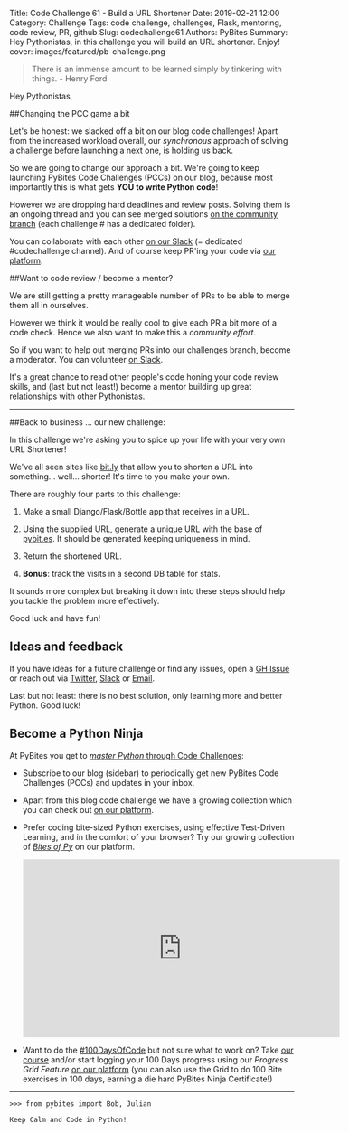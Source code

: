 Title: Code Challenge 61 - Build a URL Shortener
Date: 2019-02-21 12:00
Category: Challenge
Tags: code challenge, challenges, Flask, mentoring, code review, PR, github
Slug: codechallenge61
Authors: PyBites
Summary: Hey Pythonistas, in this challenge you will build an URL shortener. Enjoy!
cover: images/featured/pb-challenge.png

> There is an immense amount to be learned simply by tinkering with things. - Henry Ford

Hey Pythonistas,

##Changing the PCC game a bit

Let's be honest: we slacked off a bit on our blog code challenges! Apart from the increased workload overall, our _synchronous_ approach of solving a challenge before launching a next one, is holding us back.

So we are going to change our approach a bit. We're going to keep launching PyBites Code Challenges (PCCs) on our blog, because most importantly this is what gets **YOU to write Python code**!

However we are dropping hard deadlines and review posts. Solving them is an ongoing thread and you can see merged solutions [on the community branch](https://github.com/pybites/challenges/tree/community) (each challenge # has a dedicated folder).

You can collaborate with each other [on our Slack](https://join.slack.com/t/pybites/shared_invite/enQtNDAxODc0MjEyODM2LTNiZjljNTI2NGJiNWI0MTRkNjY4YzQ1ZWU4MmQzNWQyN2Q4ZTQzMTk0NzkyZTRmMThlNmQzYTk5Y2Y5ZDM4NDU) (= dedicated #codechallenge channel). And of course keep PR'ing your code via [our platform](https://codechalleng.es/challenges/).

##Want to code review / become a mentor?

We are still getting a pretty manageable number of PRs to be able to merge them all in ourselves.

However we think it would be really cool to give each PR a bit more of a code check. Hence we also want to make this a *community effort*.

So if you want to help out merging PRs into our challenges branch, become a moderator. You can volunteer [on Slack](https://join.slack.com/t/pybites/shared_invite/enQtNDAxODc0MjEyODM2LTNiZjljNTI2NGJiNWI0MTRkNjY4YzQ1ZWU4MmQzNWQyN2Q4ZTQzMTk0NzkyZTRmMThlNmQzYTk5Y2Y5ZDM4NDU).

It's a great chance to read other people's code honing your code review skills, and (last but not least!) become a mentor building up great relationships with other Pythonistas.

---

##Back to business ... our new challenge:

In this challenge we're asking you to spice up your life with your very own URL Shortener!

We've all seen sites like [bit.ly](https://bitly.com/) that allow you to shorten a URL into something... well... shorter! It's time to you make your own.

There are roughly four parts to this challenge:

1. Make a small Django/Flask/Bottle app that receives in a URL.

2. Using the supplied URL, generate a unique URL with the base of [pybit.es](https://pybit.es/). It should be generated keeping uniqueness in mind. 

3. Return the shortened URL.

4. **Bonus**: track the visits in a second DB table for stats.

It sounds more complex but breaking it down into these steps should help you tackle the problem more effectively.

Good luck and have fun!

## Ideas and feedback

If you have ideas for a future challenge or find any issues, open a [GH Issue](https://github.com/pybites/challenges/issues) or reach out via [Twitter](https://twitter.com/pybites), [Slack](https://codechalleng.es/settings/) or [Email](mailto:info@pybit.es).

Last but not least: there is no best solution, only learning more and better Python. Good luck!

## Become a Python Ninja

At PyBites you get to [*master Python* through Code Challenges](https://pybit.es/special-learning-python.html):

* Subscribe to our blog (sidebar) to periodically get new PyBites Code Challenges (PCCs) and updates in your inbox.

* Apart from this blog code challenge we have a growing collection which you can check out [on our platform](https://codechalleng.es/challenges/). 

* Prefer coding bite-sized Python exercises, using effective Test-Driven Learning, and in the comfort of your browser? Try our growing collection of _[Bites of Py](https://codechalleng.es/bites/)_ on our platform.

	<iframe width="560" height="315" src="https://www.youtube.com/embed/5AQg2UxvXbI" frameborder="0" allow="accelerometer; autoplay; encrypted-media; gyroscope; picture-in-picture" allowfullscreen></iframe>

* Want to do the [#100DaysOfCode](https://twitter.com/hashtag/100DaysOfCode?src=hash&lang=en) but not sure what to work on? Take [our course](https://talkpython.fm/100days?utm_source=pybites) and/or start logging your 100 Days progress using our _Progress Grid Feature_ [on our platform](https://codechalleng.es/100days/) (you can also use the Grid to do 100 Bite exercises in 100 days, earning a die hard PyBites Ninja Certificate!)

---

	>>> from pybites import Bob, Julian

	Keep Calm and Code in Python!
